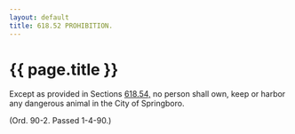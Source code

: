 ```yaml
---
layout: default 
title: 618.52 PROHIBITION.
---
```


{{ page.title }}
================

Except as provided in Sections [618.54,](2cbad659.html) no person shall
own, keep or harbor any dangerous animal in the City of Springboro.

(Ord. 90-2. Passed 1-4-90.)
